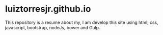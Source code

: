 # luiztorresjr.github.io
This repository is a resume about my, I am develop this site using html, css, javascript, bootstrap, nodeJs, bower and Gulp.

